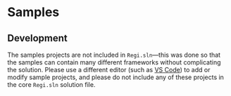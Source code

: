 # Samples

## Development
The samples projects are not included in `Regi.sln`&mdash;this was done so that the samples can contain many different frameworks without complicating the solution. Please use a different editor (such as [VS Code](https://code.visualstudio.com/download)) to add or modify sample projects, and please do not include any of these projects in the core `Regi.sln` solution file.